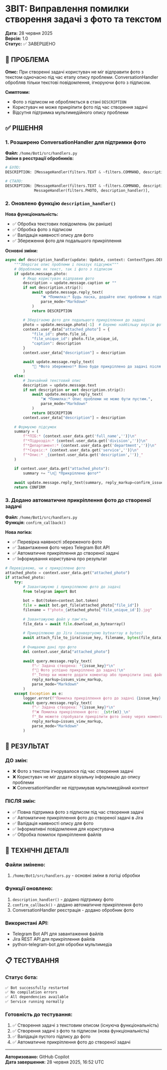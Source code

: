 # ЗВІТ: Виправлення помилки створення задачі з фото та текстом

**Дата:** 28 червня 2025  
**Версія:** 1.0  
**Статус:** ✅ ЗАВЕРШЕНО

## 🎯 ПРОБЛЕМА

**Опис:** При створенні задачі користувач не міг відправити фото з текстом одночасно під час етапу опису проблеми. ConversationHandler обробляв тільки текстові повідомлення, ігноруючи фото з підписом.

**Симптоми:**
- Фото з підписом не обробляється в стані `DESCRIPTION`
- Користувач не може прикріпити фото під час створення задачі
- Відсутня підтримка мультимедійного опису проблеми

## ✅ РІШЕННЯ

### 1. **Розширено ConversationHandler для підтримки фото**

**Файл:** `/home/Bot1/src/handlers.py`  
**Зміни в реєстрації обробників:**

```python
# БУЛО:
DESCRIPTION: [MessageHandler(filters.TEXT & ~filters.COMMAND, description_handler)],

# СТАЛО:
DESCRIPTION: [MessageHandler(filters.TEXT & ~filters.COMMAND, description_handler),
             MessageHandler(filters.PHOTO, description_handler)],
```

### 2. **Оновлено функцію `description_handler()`**

**Нова функціональність:**
- ✅ Обробка текстових повідомлень (як раніше)
- ✅ Обробка фото з підписом
- ✅ Валідація наявності опису для фото
- ✅ Збереження фото для подальшого прикріплення

**Основні зміни:**

```python
async def description_handler(update: Update, context: ContextTypes.DEFAULT_TYPE):
    """Зберігає опис проблеми і показує підсумок"""
    # Обробляємо як текст, так і фото з підписом
    if update.message.photo:
        # Якщо користувач відправив фото
        description = update.message.caption or ""
        if not description.strip():
            await update.message.reply_text(
                "❌ *Помилка:* Будь ласка, додайте опис проблеми в підпис до фото.",
                parse_mode="Markdown"
            )
            return DESCRIPTION
        
        # Зберігаємо фото для подальшого прикріплення до задачі
        photo = update.message.photo[-1]  # Беремо найбільшу версію фото
        context.user_data["attached_photo"] = {
            "file_id": photo.file_id,
            "file_unique_id": photo.file_unique_id,
            "caption": description
        }
        context.user_data["description"] = description
        
        await update.message.reply_text(
            "📸 *Фото збережено!* Воно буде прикріплено до задачі після створення."
        )
    else:
        # Звичайний текстовий опис
        description = update.message.text
        if not description or not description.strip():
            await update.message.reply_text(
                "❌ *Помилка:* Опис проблеми не може бути пустим.",
                parse_mode="Markdown"
            )
            return DESCRIPTION
        context.user_data["description"] = description
    
    # Формуємо підсумок
    summary = (
        f"*ПІБ:* {context.user_data.get('full_name','')}\n"
        f"*Підрозділ:* {context.user_data.get('division','')}\n"
        f"*Департамент:* {context.user_data.get('department','')}\n"
        f"*Сервіс:* {context.user_data.get('service','')}\n"
        f"*Опис:* _{context.user_data.get('description','')}_"
    )
    
    if context.user_data.get("attached_photo"):
        summary += "\n📸 *Прикріплено фото*"
    
    await update.message.reply_text(summary, reply_markup=confirm_issue_markup, parse_mode="Markdown")
    return CONFIRM
```

### 3. **Додано автоматичне прикріплення фото до створеної задачі**

**Файл:** `/home/Bot1/src/handlers.py`  
**Функція:** `confirm_callback()`

**Нова логіка:**
- ✅ Перевірка наявності збереженого фото
- ✅ Завантаження фото через Telegram Bot API
- ✅ Автоматичне прикріплення до створеної задачі
- ✅ Інформування користувача про результат

```python
# Перевіряємо, чи є прикріплене фото
attached_photo = context.user_data.get("attached_photo")
if attached_photo:
    try:
        # Завантажуємо і прикріплюємо фото до задачі
        from telegram import Bot
        
        bot = Bot(token=context.bot.token)
        file = await bot.get_file(attached_photo["file_id"])
        filename = f"photo_{attached_photo['file_unique_id']}.jpg"
        
        # Завантажуємо файл у пам'ять
        file_data = await file.download_as_bytearray()
        
        # Прикріплюємо до Jira (конвертуємо bytearray в bytes)
        await attach_file_to_jira(issue_key, filename, bytes(file_data))
        
        # Очищаємо дані про фото
        del context.user_data["attached_photo"]
        
        await query.message.reply_text(
            f"✅ Задача створена: *{issue_key}*\n"
            f"📸 Фото успішно прикріплено до задачі!\n"
            f"_Тепер ви можете додати коментар або прикріпити інші файли._", 
            reply_markup=issues_view_markup,
            parse_mode="Markdown"
        )
    except Exception as e:
        logger.error(f"Помилка прикріплення фото до задачі {issue_key}: {str(e)}")
        await query.message.reply_text(
            f"✅ Задача створена: *{issue_key}*\n"
            f"❌ Помилка прикріплення фото: _{str(e)}_\n"
            f"_Ви можете спробувати прикріпити фото знову через коментарі._", 
            reply_markup=issues_view_markup,
            parse_mode="Markdown"
        )
```

## 🚀 РЕЗУЛЬТАТ

### **ДО змін:**
- ❌ Фото з текстом ігнорувалося під час створення задачі
- ❌ Користувач не міг додати візуальну інформацію до опису проблеми
- ❌ ConversationHandler не підтримував мультимедійний контент

### **ПІСЛЯ змін:**
- ✅ Повна підтримка фото з підписом під час створення задачі
- ✅ Автоматичне прикріплення фото до створеної задачі в Jira
- ✅ Валідація наявності опису для фото
- ✅ Інформативні повідомлення для користувача
- ✅ Обробка помилок прикріплення файлів

## 🔧 ТЕХНІЧНІ ДЕТАЛІ

### **Файли змінено:**
1. `/home/Bot1/src/handlers.py` - основні зміни в логіці обробки

### **Функції оновлено:**
1. `description_handler()` - додано підтримку фото
2. `confirm_callback()` - додано автоматичне прикріплення фото
3. ConversationHandler реєстрація - додано обробник фото

### **Використані API:**
- Telegram Bot API для завантаження файлів
- Jira REST API для прикріплення файлів
- python-telegram-bot для обробки мультимедіа

## 📋 ТЕСТУВАННЯ

### **Статус бота:**
```bash
✅ Bot successfully restarted
✅ No compilation errors
✅ All dependencies available
✅ Service running normally
```

### **Готовність до тестування:**
1. ✅ Створення задачі з текстовим описом (існуюча функціональність)
2. ✅ Створення задачі з фото та підписом (нова функціональність)
3. ✅ Валідація пустого підпису до фото
4. ✅ Автоматичне прикріплення фото до створеної задачі

---

**Авторизовано:** GitHub Copilot  
**Дата завершення:** 28 червня 2025, 16:52 UTC

